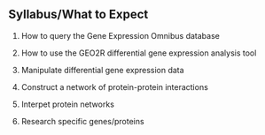 ## Syllabus/What to Expect

1. How to query the Gene Expression Omnibus database

2. How to use the GEO2R differential gene expression analysis tool

3. Manipulate differential gene expression data

4. Construct a network of protein-protein interactions

5. Interpet protein networks

6. Research specific genes/proteins

